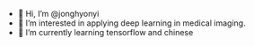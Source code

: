 - 👋 Hi, I’m @jonghyonyi
- 👀 I’m interested in applying deep learning in medical imaging.
- 🌱 I’m currently learning tensorflow and chinese

<!---
jonghyonyi/jonghyonyi is a ✨ special ✨ repository because its `README.md` (this file) appears on your GitHub profile.
You can click the Preview link to take a look at your changes.
--->
